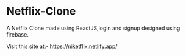 # Netflix-Clone
A Netflix Clone made using ReactJS,login and signup designed using firebase.

Visit this site at:- https://niketflix.netlify.app/

